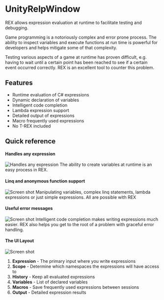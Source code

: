 # UnityRelpWindow

REX allows expression evaluation at runtime to facilitate testing and debugging.

Game programming is a notoriously complex and error prone process. The ability to inspect variables and execute functions at run time is powerful for developers and helps mitigate some of that complexity.

Testing various aspects of a game at runtime has proven difficult, e.g. having to wait until a certain point has been reached to see if a certain event occurred correctly. REX is an excellent tool to counter this problem.

## Features
- Runtime evaluation of C# expressions
- Dynamic declaration of variables
- Intelligent code completion
- Lambda expression support
- Detailed output of expressions
- Macro frequently used expressions
- No T-REX included

 
## Quick reference
 
#### Handles any expression
![Handles any expression](https://github.com/thorgeirk11/UnityRelpWindow/blob/master/Screenshots/GreenCube.gif)
The ability to create variables at runtime is an easy process in REX.

#### Linq and anonymous function support
![Screen shot](https://github.com/thorgeirk11/UnityRelpWindow/blob/master/Screenshots/Linq.gif)
Manipulating variables, complex linq statements, lambda expressions or just simple expressions. All are possible with REX

#### Useful error messages
![Screen shot](https://github.com/thorgeirk11/UnityRelpWindow/blob/master/Screenshots/ErrorMessage.gif)
Intelligent code completion makes writing expressions much easier. REX also helps you get to the root of a problem with graceful error handling.


#### The UI Layout
![Screen shot](https://github.com/thorgeirk11/UnityRelpWindow/blob/master/Screenshots/REX_instruction_pic.png)

1. **Expression** - The primary input where you write expressions
2. **Scope** - Determine which namespaces the expressions will have access to
3. **History** - Keep all evaluated expressions
4. **Variables** - List of declared variables
5. **Macros** - Save frequently used expressions between sessions
6. **Output** - Detailed expression results

